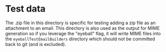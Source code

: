 # Test data

The .zip file in this directory is specific for testing adding a zip file as an attachment to an email. This directory is also used as the output for MIME generation so if you leverage the "eyeball" flag, it will write MIME files into the `eyeballTestEmailBuilders` directory which should not be committed back to git (and is excluded).
